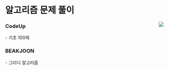 

# 알고리즘 문제 풀이
<a herf="https://solved.ac/rjs1218/"><img align='right' src="http://mazassumnida.wtf/api/generate_badge?boj=rjs1218(https://solved.ac/rjs1218/)"></a>


<h3><b>CodeUp</b></h3>
- 기초 100제

<h3>BEAKJOON</b></h3>
- 그리디 알고리즘</br>
